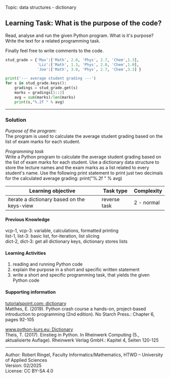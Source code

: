 Topic:  data structures - dictionary

## Learning Task: What is the purpose of the code?

Read, analyse and run the given Python program. What is it's purpose?  
Write the text for a related programming task.

Finally feel free to write comments to the code.

``` python
stud_grade = {'Max':['Math', 2.0, 'Phys', 2.7, 'Chem',1.3], 
              'Liz':['Math', 1.3, 'Phys', 2.0, 'Chem',1.0], 
              'Joe':['Math', 3.0, 'Phys', 2.7, 'Chem',3.3] }

print('--- average student grading ---')
for s in stud_grade.keys():
	gradings = stud_grade.get(s)
	marks = gradings[1::2]
	avg = sum(marks)/len(marks)
	print(s,"%.2f " % avg)
```

---------------------------------------

### Solution

*Purpose of the program:*  
The program is used to calculate the average student grading based on the list of exam marks for each student.

*Programming task*  
Write a Python program to calculate the average student grading based on the list of exam marks for each student. Use a dictionary data structure to store the lecture names and the exam marks as a list related to every student's name.
Use the following print statement to print just two decimals for the calculated average grading: print("%.2f " % avg)

| **Learning objective**                         | **Task type**   | **Complexity** |
| ---------------------------------------------- | --------------- | -------------- |
| iterate a dictionary based on the keys-view    | reverse task    | 2 - normal     |  

#### Previous Knowledge

vcp-1, vcp-3: variable, calculations, formatted printing  
list-1, list-3: basic list, for-iteration, list slicing  
dict-2, dict-3: get all dictionary keys, dictionary stores lists  

#### Learning Activities

1) reading and running Python code
2) explain the purpose in a short and specific written statement
3) write a short and specific programming task, that yields the given Python code

#### Supporting information

[tutorialspoint.com: dictionary](https://www.tutorialspoint.com/python/python_dictionary.htm)  
Matthes, E. (2019). Python crash course a hands-on, project-based introduction to programming (2nd edition). No Starch Press.: Chapter 6, pages 92-105  

[www.python-kurs.eu: Dictionary](https://www.python-kurs.eu/python3_dictionaries.php)  
Theis, T. (2017). Einstieg in Python. In Rheinwerk Computing (5., aktualisierte Auflage). Rheinwerk Verlag GmbH.: Kapitel 4, Seiten 120-125

---------------------------------------
Author: Robert Ringel, Faculty Informatics/Mathematics, HTWD – University of Applied Sciences  
Version: 02/2025  
License: CC BY-SA 4.0